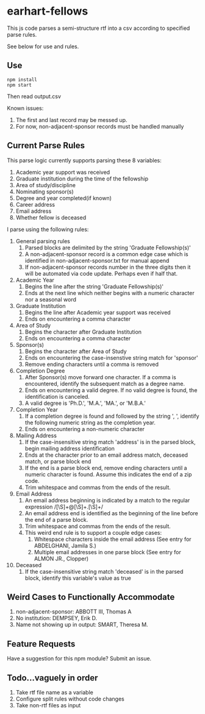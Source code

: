 # earhart-fellows
This js code parses a semi-structure rtf into a csv according to specified parse rules.

See below for use and rules.

## Use

```
npm install
npm start
```

Then read output.csv

Known issues:
1. The first and last record may be messed up.
1. For now, non-adjacent-sponsor records must be handled manually

## Current Parse Rules
This parse logic currently supports parsing these 8 variables:
1. Academic year support was received
1. Graduate institution during the time of the fellowship
1. Area of study/discipline
1. Nominating sponsor(s)
1. Degree and year completed(if known)
1. Career address
1. Email address
1. Whether fellow is deceased

I parse using the following rules:
1. General parsing rules
    1. Parsed blocks are delimited by the string 'Graduate Fellowship(s)'
    1. A non-adjacent-sponsor record is a common edge case which is identified in non-adjacent-sponsor.txt for manual append
    1. If non-adjacent-sponsor records number in the three digits then it will be automated via code update. Perhaps even if half that.
1. Academic Year
    1. Begins the line after the string 'Graduate Fellowship(s)'
    1. Ends at the next line which neither begins with a numeric character nor a seasonal word
1. Graduate Institution
    1. Begins the line after Academic year support was received
    1. Ends on encountering a comma character
1. Area of Study
    1. Begins the character after Graduate Institution
    1. Ends on encountering a comma character
1. Sponsor(s)
    1. Begins the character after Area of Study
    1. Ends on encountering the case-insenstive string match for 'sponsor'
    1. Remove ending characters until a comma is removed
1. Completion Degree
    1. After Sponsor(s) move forward one character. If a comma is encountered, identify the subsequent match as a degree name.
    1. Ends on encountering a valid degree. If no valid degree is found, the identification is canceled.
    1. A valid degree is 'Ph.D.', 'M.A.', 'MA.', or 'M.B.A.'
1. Completion Year
    1. If a completion degree is found and followed by the string ', ', identify the following numeric string as the completion year.
    1. Ends on encountering a non-numeric character
1. Mailing Address
    1. If the case-insensitive string match 'address' is in the parsed block, begin mailing address identification
    1. Ends at the character prior to an email address match, deceased match, or parse block end
    1. If the end is a parse block end, remove ending characters until a numeric character is found. Assume this indicates the end of a zip code.
    1. Trim whitespace and commas from the ends of the result.
1. Email Address
    1. An email address beginning is indicated by a match to the regular expression /[\S]+@[\S]+\.[\S]+/
    1. An email address end is identified as the beginning of the line before the end of a parse block.
    1. Trim whitespace and commas from the ends of the result.
    1. This weird end rule is to support a couple edge cases:
        1. Whitespace characters inside the email address (See entry for ABDELGHANI, Jamila S.)
        1. Multiple email addresses in one parse block (See entry for ALMON JR., Clopper)
1. Deceased
    1. If the case-insensitive string match 'deceased' is in the parsed block, identify this variable's value as true

## Weird Cases to Functionally Accommodate
1. non-adjacent-sponsor: ABBOTT III, Thomas A
1. No institution: DEMPSEY, Erik D.
1. Name not showing up in output: SMART, Theresa M.

## Feature Requests
Have a suggestion for this npm module? Submit an issue.

## Todo...vaguely in order
1. Take rtf file name as a variable
1. Configure split rules without code changes
1. Take non-rtf files as input
